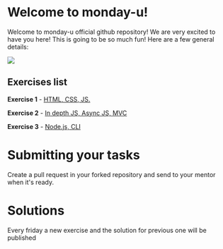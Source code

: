 # Welcome to monday-u!

Welcome to monday-u official github repository! We are very excited to have you here!
This is going to be so much fun! Here are a few general details:

![](https://i.ytimg.com/vi/6_zFLsW7z2E/maxresdefault.jpg)

## Exercises list

**Exercise 1** - [HTML, CSS, JS.](https://github.com/asshishkova/monday-u-exercises/tree/ex3/src/ex1)

**Exercise 2** - [In depth JS, Async JS, MVC](https://github.com/asshishkova/monday-u-exercises/tree/ex3/src/ex2)

**Exercise 3** - [Node.js, CLI](https://github.com/asshishkova/monday-u-exercises/tree/ex3/src/ex3)

# Submitting your tasks
Create a pull request in your forked repository and send to your mentor when it's ready.

# Solutions

Every friday a new exercise and the solution for previous one will be published
